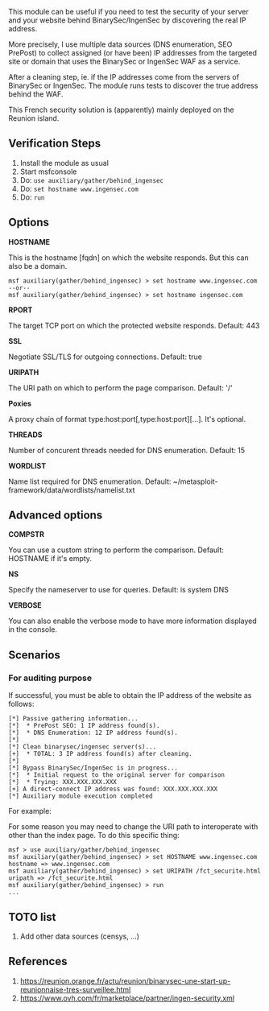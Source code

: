 
This module can be useful if you need to test the security of your server and your
website behind BinarySec/IngenSec by discovering the real IP address.

More precisely, I use multiple data sources (DNS enumeration, SEO PrePost) to collect
assigned (or have been) IP addresses from the targeted site or domain that uses the 
BinarySec or IngenSec WAF as a service.

After a cleaning step, ie. if the IP addresses come from the servers of BinarySec or
IngenSec. The module runs tests to discover the true address behind the WAF.

This French security solution is (apparently) mainly deployed on the Reunion island.

## Verification Steps

  1. Install the module as usual
  2. Start msfconsole
  3. Do: `use auxiliary/gather/behind_ingensec`
  4. Do: `set hostname www.ingensec.com`
  5. Do: `run`

## Options

  **HOSTNAME**

  This is the hostname [fqdn] on which the website responds. But this can also be a domain.

    msf auxiliary(gather/behind_ingensec) > set hostname www.ingensec.com
    --or--
    msf auxiliary(gather/behind_ingensec) > set hostname ingensec.com

  **RPORT**

  The target TCP port on which the protected website responds. Default: 443

  **SSL**

  Negotiate SSL/TLS for outgoing connections. Default: true

  **URIPATH**

  The URI path on which to perform the page comparison. Default: '/'

  **Poxies**

  A proxy chain of format type:host:port[,type:host:port][...]. It's optional.

  **THREADS**

  Number of concurent threads needed for DNS enumeration. Default: 15

  **WORDLIST**

  Name list required for DNS enumeration. Default: ~/metasploit-framework/data/wordlists/namelist.txt

## Advanced options

  **COMPSTR**

  You can use a custom string to perform the comparison. Default: HOSTNAME if it's empty.

  **NS**

  Specify the nameserver to use for queries. Default: is system DNS

  **VERBOSE**

  You can also enable the verbose mode to have more information displayed in the console.

## Scenarios

### For auditing purpose

  If successful, you must be able to obtain the IP address of the website as follows:

  ```
  [*] Passive gathering information...
  [*]  * PrePost SEO: 1 IP address found(s).
  [*]  * DNS Enumeration: 12 IP address found(s).
  [*] 
  [*] Clean binarysec/ingensec server(s)...
  [+]  * TOTAL: 3 IP address found(s) after cleaning.
  [*] 
  [*] Bypass BinarySec/IngenSec is in progress...
  [*]  * Initial request to the original server for comparison
  [*]  * Trying: XXX.XXX.XXX.XXX
  [+] A direct-connect IP address was found: XXX.XXX.XXX.XXX
  [*] Auxiliary module execution completed
  ```

  For example:

  For some reason you may need to change the URI path to interoperate with other than the index page.
  To do this specific thing:

  ```
  msf > use auxiliary/gather/behind_ingensec
  msf auxiliary(gather/behind_ingensec) > set HOSTNAME www.ingensec.com
  hostname => www.ingensec.com
  msf auxiliary(gather/behind_ingensec) > set URIPATH /fct_securite.html
  uripath => /fct_securite.html
  msf auxiliary(gather/behind_ingensec) > run
  ...
  ```

## TOTO list

  1. Add other data sources (censys, ...)

## References

  1. <https://reunion.orange.fr/actu/reunion/binarysec-une-start-up-reunionnaise-tres-surveillee.html>
  2. <https://www.ovh.com/fr/marketplace/partner/ingen-security.xml>
